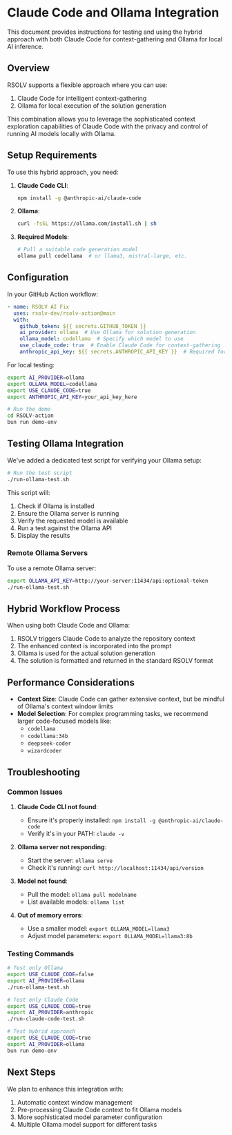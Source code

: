 # Claude Code and Ollama Integration

This document provides instructions for testing and using the hybrid approach with both Claude Code for context-gathering and Ollama for local AI inference.

## Overview

RSOLV supports a flexible approach where you can use:
1. Claude Code for intelligent context-gathering
2. Ollama for local execution of the solution generation

This combination allows you to leverage the sophisticated context exploration capabilities of Claude Code with the privacy and control of running AI models locally with Ollama.

## Setup Requirements

To use this hybrid approach, you need:

1. **Claude Code CLI**:
   ```bash
   npm install -g @anthropic-ai/claude-code
   ```

2. **Ollama**:
   ```bash
   curl -fsSL https://ollama.com/install.sh | sh
   ```

3. **Required Models**:
   ```bash
   # Pull a suitable code generation model
   ollama pull codellama  # or llama3, mistral-large, etc.
   ```

## Configuration

In your GitHub Action workflow:

```yaml
- name: RSOLV AI Fix
  uses: rsolv-dev/rsolv-action@main
  with:
    github_token: ${{ secrets.GITHUB_TOKEN }}
    ai_provider: ollama  # Use Ollama for solution generation
    ollama_model: codellama  # Specify which model to use
    use_claude_code: true  # Enable Claude Code for context-gathering
    anthropic_api_key: ${{ secrets.ANTHROPIC_API_KEY }}  # Required for Claude Code
```

For local testing:

```bash
export AI_PROVIDER=ollama
export OLLAMA_MODEL=codellama
export USE_CLAUDE_CODE=true
export ANTHROPIC_API_KEY=your_api_key_here

# Run the demo
cd RSOLV-action
bun run demo-env
```

## Testing Ollama Integration

We've added a dedicated test script for verifying your Ollama setup:

```bash
# Run the test script
./run-ollama-test.sh
```

This script will:
1. Check if Ollama is installed
2. Ensure the Ollama server is running
3. Verify the requested model is available
4. Run a test against the Ollama API
5. Display the results

### Remote Ollama Servers

To use a remote Ollama server:

```bash
export OLLAMA_API_KEY=http://your-server:11434/api:optional-token
./run-ollama-test.sh
```

## Hybrid Workflow Process

When using both Claude Code and Ollama:

1. RSOLV triggers Claude Code to analyze the repository context
2. The enhanced context is incorporated into the prompt
3. Ollama is used for the actual solution generation
4. The solution is formatted and returned in the standard RSOLV format

## Performance Considerations

- **Context Size**: Claude Code can gather extensive context, but be mindful of Ollama's context window limits
- **Model Selection**: For complex programming tasks, we recommend larger code-focused models like:
  - `codellama`
  - `codellama:34b`
  - `deepseek-coder`
  - `wizardcoder`

## Troubleshooting

### Common Issues

1. **Claude Code CLI not found**:
   - Ensure it's properly installed: `npm install -g @anthropic-ai/claude-code`
   - Verify it's in your PATH: `claude -v`

2. **Ollama server not responding**:
   - Start the server: `ollama serve`
   - Check it's running: `curl http://localhost:11434/api/version`

3. **Model not found**:
   - Pull the model: `ollama pull modelname`
   - List available models: `ollama list`

4. **Out of memory errors**:
   - Use a smaller model: `export OLLAMA_MODEL=llama3`
   - Adjust model parameters: `export OLLAMA_MODEL=llama3:8b`

### Testing Commands

```bash
# Test only Ollama
export USE_CLAUDE_CODE=false
export AI_PROVIDER=ollama
./run-ollama-test.sh

# Test only Claude Code
export USE_CLAUDE_CODE=true
export AI_PROVIDER=anthropic
./run-claude-code-test.sh

# Test hybrid approach
export USE_CLAUDE_CODE=true
export AI_PROVIDER=ollama
bun run demo-env
```

## Next Steps

We plan to enhance this integration with:
1. Automatic context window management
2. Pre-processing Claude Code context to fit Ollama models
3. More sophisticated model parameter configuration
4. Multiple Ollama model support for different tasks